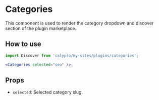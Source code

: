 # Categories

This component is used to render the category dropdown and discover section of the plugin marketplace.

## How to use

```jsx
import Discover from 'calypso/my-sites/plugins/categories';

<Categories selected="seo" />;
```

## Props

- `selected`: Selected category slug.

